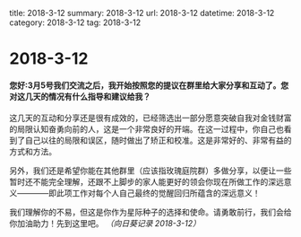 title: 2018-3-12
summary: 2018-3-12
url: 2018-3-12
datetime: 2018-3-12
category: 2018-3-12
tag: 2018-3-12

# 2018-3-12
#### 您好:3月5号我们交流之后，我开始按照您的提议在群里给大家分享和互动了。您对这几天的情况有什么指导和建议给我？
  这几天的互动和分享还是很有成效的，已经筛选出一部分愿意突破自我对金钱财富的局限认知奋勇向前的人，这是一个非常良好的开端。在这一过程中，你自己也看到了自己以往的局限和误区，随时做出了矫正和校准。这是非常好的、非常有益的方式和方法。

  另外，我们还是希望你能在其他群里（应该指玫瑰庭院群）多做分享，以便让一些暂时还不能完全理解，还跟不上脚步的家人能更好的领会你现在所做工作的深远意义————即此项工作对每个人自己最终的觉醒回归所蕴含的深远意义！

  我们理解你的不易，但这是你作为星际种子的选择和使命。请勇敢前行，我们会给你加油助力！先到这里吧。
*（向日葵记录 2018-3-12）*